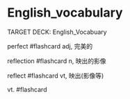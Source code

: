 # English_vocabulary

TARGET DECK: English_Vocabuary

perfect #flashcard 
adj, 完美的

reflection #flashcard 
n, 映出的影像

reflect #flashcard 
vt, 映出(影像等)

vt.  #flashcard 

